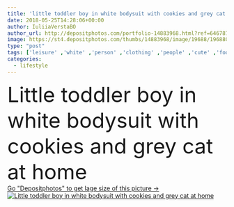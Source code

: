 ```yaml
---
title: 'little toddler boy in white bodysuit with cookies and grey cat at home'
date: 2018-05-25T14:28:06+00:00
author: IuliiaVerstaBO
author_url: http://depositphotos.com/portfolio-14883968.html?ref=64678756
image: https://st4.depositphotos.com/thumbs/14883968/image/19688/196880200/api_thumb_450.jpg?forcejpeg=true
type: "post"
tags: ['leisure' ,'white' ,'person' ,'clothing' ,'people' ,'cute' ,'food' ,'animal' ,'pastry' ,'sweet' ,'child' ,'little' ,'eating' ,'childhood' ,'kid' ,'pet' ,'mammal' ,'cat' ,'breed' ,'canine' ,'adorable' ,'purebred' ,'interior' ,'home' ,'lifestyle' ,'grey' ,'together' ,'togetherness' ,'indoors' ,'clothes' ,'alone' ,'furry' ,'bakery' ,'fluffy' ,'innocence' ,'baby' ,'toddler' ,'candid' ,'carefree' ,'childish' ,'cookies' ,'bodysuit' ,'copy space' ,'domestic animal' ,'Domestic Life' ,'british shorthair' ,'caucasian boy' ]
categories: 
  - lifestyle
---
```

<div aling="center">
            <font size="60"> Little toddler boy in white bodysuit with cookies and grey cat at home</font>   
</div>
<div>
    <a href='https://depositphotos.com/196880200/stock-photo-little-toddler-boy-white-bodysuit.html?ref=64678756' target=_blank > Go "Depositphotos" to get lage size of this picture ->
        <img href='https://depositphotos.com/196880200/stock-photo-little-toddler-boy-white-bodysuit.html?ref=64678756' src='https://st4.depositphotos.com/14883968/19688/i/950/depositphotos_196880200-stock-photo-little-toddler-boy-white-bodysuit.jpg?forcejpeg=true' alt='Little toddler boy in white bodysuit with cookies and grey cat at home' >
    </a>
</div>

